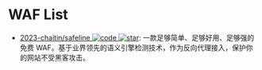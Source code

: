 # WAF List

- [2023-chaitin/safeline ![code](https://ng-tech.icu/assets/code.svg) ![star](https://img.shields.io/github/stars/chaitin/safeline)](https://github.com/chaitin/safeline): 一款足够简单、足够好用、足够强的免费 WAF。基于业界领先的语义引擎检测技术，作为反向代理接入，保护你的网站不受黑客攻击。
